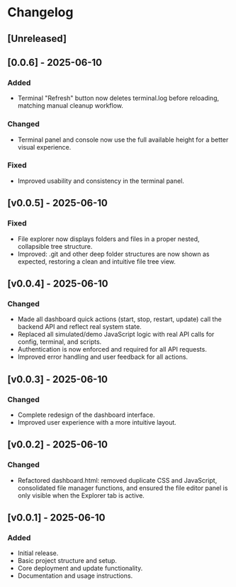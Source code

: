 # Changelog

## [Unreleased]
## [0.0.6] - 2025-06-10
### Added
- Terminal "Refresh" button now deletes terminal.log before reloading, matching manual cleanup workflow.
### Changed
- Terminal panel and console now use the full available height for a better visual experience.
### Fixed
- Improved usability and consistency in the terminal panel.

## [v0.0.5] - 2025-06-10
### Fixed
- File explorer now displays folders and files in a proper nested, collapsible tree structure.
- Improved: .git and other deep folder structures are now shown as expected, restoring a clean and intuitive file tree view.

## [v0.0.4] - 2025-06-10
### Changed
- Made all dashboard quick actions (start, stop, restart, update) call the backend API and reflect real system state.
- Replaced all simulated/demo JavaScript logic with real API calls for config, terminal, and scripts.
- Authentication is now enforced and required for all API requests.
- Improved error handling and user feedback for all actions.

## [v0.0.3] - 2025-06-10
### Changed
- Complete redesign of the dashboard interface.
- Improved user experience with a more intuitive layout.

## [v0.0.2] - 2025-06-10
### Changed
- Refactored dashboard.html: removed duplicate CSS and JavaScript, consolidated file manager functions, and ensured the file editor panel is only visible when the Explorer tab is active.

## [v0.0.1] - 2025-06-10
### Added
- Initial release.
- Basic project structure and setup.
- Core deployment and update functionality.
- Documentation and usage instructions.
